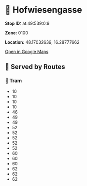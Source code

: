 # 🚉 Hofwiesengasse


**Stop ID:** at:49:539:0:9

**Zone:** 0100

**Location:** 48.17032639, 16.28777662

[Open in Google Maps](https://www.google.com/maps?q=48.17032639,16.28777662)

## 🚆 Served by Routes

### 🚊 Tram
- 10
- 10
- 10
- 10
- 46
- 49
- 49
- 52
- 52
- 52
- 52
- 52
- 60
- 60
- 60
- 62
- 62
- 62